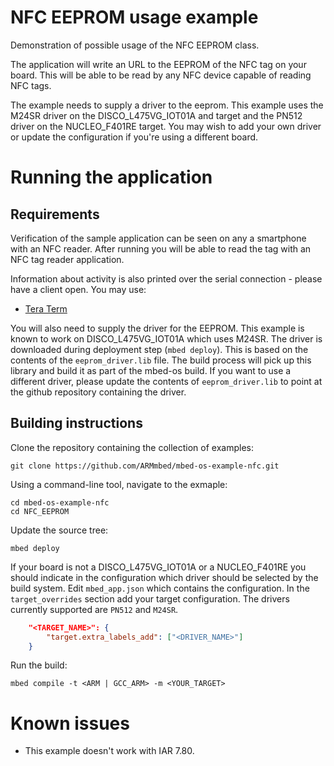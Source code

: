 # NFC EEPROM usage example

Demonstration of possible usage of the NFC EEPROM class. 

The application will write an URL to the EEPROM of the NFC tag on your board. This will be able to be read by any NFC device capable of reading NFC tags.

The example needs to supply a driver to the eeprom. This example uses the M24SR driver on the DISCO\_L475VG\_IOT01A and target and the PN512 driver on the NUCLEO\_F401RE target. You may wish to add your own driver or update the configuration if you're using a different board.

# Running the application

## Requirements

Verification of the sample application can be seen on any a smartphone with an NFC reader. After running you will be able to read the tag with an NFC tag reader application.

Information about activity is also printed over the serial connection - please have a client open. You may use:

- [Tera Term](https://ttssh2.osdn.jp/index.html.en)

You will also need to supply the driver for the EEPROM. This example is known to work on DISCO_L475VG_IOT01A which uses M24SR. The driver is downloaded during deployment step (`mbed deploy`). This is based on the contents of the `eeprom_driver.lib` file. The build process will pick up this library and build it as part of the mbed-os build. If you want to use a different driver, please update the contents of `eeprom_driver.lib` to point at the github repository containing the driver.

## Building instructions

Clone the repository containing the collection of examples:

```
git clone https://github.com/ARMmbed/mbed-os-example-nfc.git
```

Using a command-line tool, navigate to the exmaple:

```
cd mbed-os-example-nfc
cd NFC_EEPROM
```

Update the source tree:

```
mbed deploy
```

If your board is not a DISCO\_L475VG\_IOT01A or a NUCLEO\_F401RE you should indicate in the configuration which driver should be selected by the build system. Edit `mbed_app.json` which contains the configuration. In the `target_overrides` section add your target configuration. The drivers currently supported are `PN512` and `M24SR`.

```json
    "<TARGET_NAME>": {
        "target.extra_labels_add": ["<DRIVER_NAME>"]
    }
```


Run the build:

```
mbed compile -t <ARM | GCC_ARM> -m <YOUR_TARGET>
```

# Known issues

* This example doesn't work with IAR 7.80.